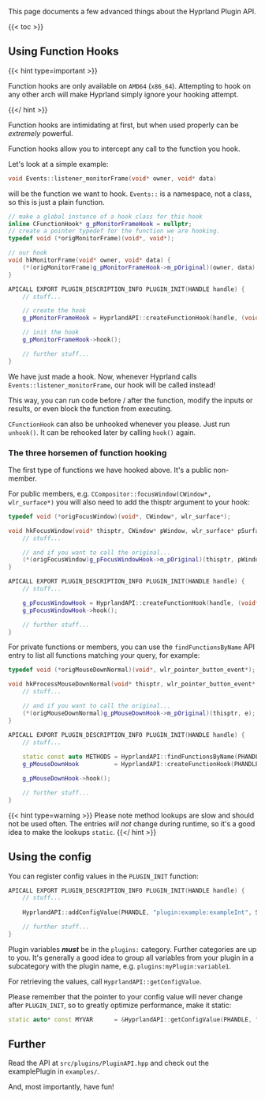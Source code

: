 This page documents a few advanced things about the Hyprland Plugin API.

{{< toc >}}

## Using Function Hooks

{{< hint type=important >}}

Function hooks are only available on `AMD64` (`x86_64`).
Attempting to hook on any other arch will make Hyprland simply ignore your hooking attempt.

{{</ hint >}}

Function hooks are intimidating at first, but when used properly can be _extremely_ powerful.

Function hooks allow you to intercept any call to the function you hook.

Let's look at a simple example:
```cpp
void Events::listener_monitorFrame(void* owner, void* data)
```
will be the function we want to hook. `Events::` is a namespace, not a class, so this
is just a plain function.

```cpp
// make a global instance of a hook class for this hook
inline CFunctionHook* g_pMonitorFrameHook = nullptr;
// create a pointer typedef for the function we are hooking.
typedef void (*origMonitorFrame)(void*, void*);

// our hook
void hkMonitorFrame(void* owner, void* data) {
    (*(origMonitorFrame)g_pMonitorFrameHook->m_pOriginal)(owner, data);
}

APICALL EXPORT PLUGIN_DESCRIPTION_INFO PLUGIN_INIT(HANDLE handle) {
    // stuff...

    // create the hook
    g_pMonitorFrameHook = HyprlandAPI::createFunctionHook(handle, (void*)&Events::listener_monitorFrame, (void*)&hkMonitorFrame);

    // init the hook
    g_pMonitorFrameHook->hook();

    // further stuff...
}

```

We have just made a hook. Now, whenever Hyprland calls `Events::listener_monitorFrame`, our hook will be called instead!

This way, you can run code before / after the function, modify the inputs or results, or even block the function from executing.

`CFunctionHook` can also be unhooked whenever you please. Just run `unhook()`. It can be rehooked later by calling `hook()` again.

### The three horsemen of function hooking

The first type of functions we have hooked above. It's a public non-member.

For public members, e.g. `CCompositor::focusWindow(CWindow*, wlr_surface*)` you will also need to add the thisptr argument to your hook:

```cpp
typedef void (*origFocusWindow)(void*, CWindow*, wlr_surface*);

void hkFocusWindow(void* thisptr, CWindow* pWindow, wlr_surface* pSurface) {
    // stuff...

    // and if you want to call the original...
    (*(origFocusWindow)g_pFocusWindowHook->m_pOriginal)(thisptr, pWindow, pSurface);
}

APICALL EXPORT PLUGIN_DESCRIPTION_INFO PLUGIN_INIT(HANDLE handle) {
    // stuff...

    g_pFocusWindowHook = HyprlandAPI::createFunctionHook(handle, (void*)&CCompositor::focusWindow, (void*)&hkFocusWindow);
    g_pFocusWindowHook->hook();

    // further stuff...
}
```

For private functions or members, you can use the `findFunctionsByName` API entry to list all functions matching your query,
for example:
```cpp
typedef void (*origMouseDownNormal)(void*, wlr_pointer_button_event*);

void hkProcessMouseDownNormal(void* thisptr, wlr_pointer_button_event* e) {
    // stuff...

    // and if you want to call the original...
    (*(origMouseDownNormal)g_pMouseDownHook->m_pOriginal)(thisptr, e);
}

APICALL EXPORT PLUGIN_DESCRIPTION_INFO PLUGIN_INIT(HANDLE handle) {
    // stuff...
    
    static const auto METHODS = HyprlandAPI::findFunctionsByName(PHANDLE, "processMouseDownNormal");
    g_pMouseDownHook          = HyprlandAPI::createFunctionHook(PHANDLE, METHODS[0].address, (void*)&hkProcessMouseDownNormal);

    g_pMouseDownHook->hook();

    // further stuff...
}
```

{{< hint type=warning >}}
Please note method lookups are slow and should not be used often. The entries _will not_ change during runtime, so it's a good idea
to make the lookups `static`.
{{</ hint >}}

## Using the config
You can register config values in the `PLUGIN_INIT` function:

```cpp
APICALL EXPORT PLUGIN_DESCRIPTION_INFO PLUGIN_INIT(HANDLE handle) {
    // stuff...
    
    HyprlandAPI::addConfigValue(PHANDLE, "plugin:example:exampleInt", SConfigValue{.intValue = 1});

    // further stuff...
}
```

Plugin variables ***must*** be in the `plugins:` category. Further categories are up to you. It's generally
a good idea to group all variables from your plugin in a subcategory with the plugin name, e.g. `plugins:myPlugin:variable1`.

For retrieving the values, call `HyprlandAPI::getConfigValue`.

Please remember that the pointer to your config value will never change after `PLUGIN_INIT`, so to greatly optimize performance, make it static:
```cpp
static auto* const MYVAR      = &HyprlandAPI::getConfigValue(PHANDLE, "plugin:myPlugin:variable1")->intValue;
```

## Further
Read the API at `src/plugins/PluginAPI.hpp` and check out the examplePlugin in `examples/`.

And, most importantly, have fun!